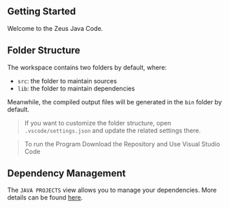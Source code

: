 ## Getting Started

Welcome to the Zeus Java Code.

## Folder Structure

The workspace contains two folders by default, where:

- `src`: the folder to maintain sources
- `lib`: the folder to maintain dependencies

Meanwhile, the compiled output files will be generated in the `bin` folder by default.

> If you want to customize the folder structure, open `.vscode/settings.json` and update the related settings there.

> To run the Program Download the Repository and Use Visual Studio Code
## Dependency Management

The `JAVA PROJECTS` view allows you to manage your dependencies. More details can be found [here](https://github.com/microsoft/vscode-java-dependency#manage-dependencies).
